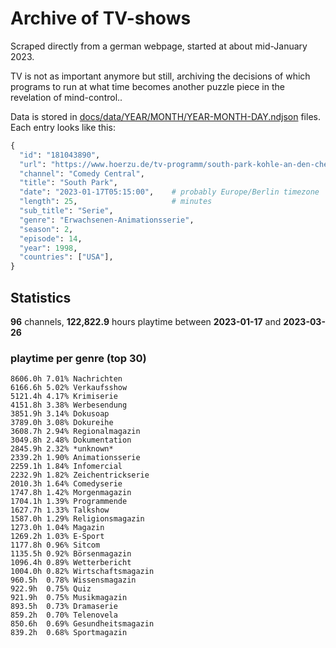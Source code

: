# Archive of TV-shows

Scraped directly from a german webpage, started at about mid-January 2023.

TV is not as important anymore but still, archiving the decisions of which programs to run at what time
becomes another puzzle piece in the revelation of mind-control.. 

Data is stored in [docs/data/YEAR/MONTH/YEAR-MONTH-DAY.ndjson](docs/data/) files. 
Each entry looks like this:

```python
{
  "id": "181043890", 
  "url": "https://www.hoerzu.de/tv-programm/south-park-kohle-an-den-chefkoch/bid_181043890/", 
  "channel": "Comedy Central", 
  "title": "South Park", 
  "date": "2023-01-17T05:15:00",    # probably Europe/Berlin timezone 
  "length": 25,                     # minutes 
  "sub_title": "Serie", 
  "genre": "Erwachsenen-Animationsserie", 
  "season": 2, 
  "episode": 14, 
  "year": 1998, 
  "countries": ["USA"],
}
```

## Statistics

**96** channels, **122,822.9** hours playtime between **2023-01-17** and **2023-03-26**


### playtime per genre (top 30)

    8606.0h 7.01% Nachrichten
    6166.6h 5.02% Verkaufsshow
    5121.4h 4.17% Krimiserie
    4151.8h 3.38% Werbesendung
    3851.9h 3.14% Dokusoap
    3789.0h 3.08% Dokureihe
    3608.7h 2.94% Regionalmagazin
    3049.8h 2.48% Dokumentation
    2845.9h 2.32% *unknown*
    2339.2h 1.90% Animationsserie
    2259.1h 1.84% Infomercial
    2232.9h 1.82% Zeichentrickserie
    2010.3h 1.64% Comedyserie
    1747.8h 1.42% Morgenmagazin
    1704.1h 1.39% Programmende
    1627.7h 1.33% Talkshow
    1587.0h 1.29% Religionsmagazin
    1273.0h 1.04% Magazin
    1269.2h 1.03% E-Sport
    1177.8h 0.96% Sitcom
    1135.5h 0.92% Börsenmagazin
    1096.4h 0.89% Wetterbericht
    1004.0h 0.82% Wirtschaftsmagazin
    960.5h  0.78% Wissensmagazin
    922.9h  0.75% Quiz
    921.9h  0.75% Musikmagazin
    893.5h  0.73% Dramaserie
    859.2h  0.70% Telenovela
    850.6h  0.69% Gesundheitsmagazin
    839.2h  0.68% Sportmagazin
